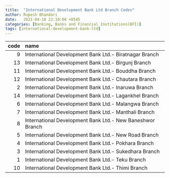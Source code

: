 ```yaml
---
title:  "International Development Bank Ltd Branch Codes"
author: Rupesh Bhandari
date:   2021-04-18 22:10:00 +0545
categories: [Banking, Banks and Financial Institutions(BFI)]
tags: [international-development-bank-ltd]
---
```


|   code | name                                                      |
|-------:|:----------------------------------------------------------|
|      9 | International Development Bank Ltd.- Biratnagar Branch    |
|     13 | International Development Bank Ltd.- Birgunj Branch       |
|     11 | International Development Bank Ltd.- Bouddha Branch       |
|     12 | International Development Bank Ltd.- Chautara Branch      |
|      2 | International Development Bank Ltd.- Inaruwa Branch       |
|     14 | International Development Bank Ltd.- Lagankhel Branch     |
|      6 | International Development Bank Ltd.- Malangwa Branch      |
|      7 | International Development Bank Ltd.- Manthali Branch      |
|      8 | International Development Bank Ltd.- New Baneshwor Branch |
|      5 | International Development Bank Ltd.- New Road Branch      |
|      4 | International Development Bank Ltd.- Pokhara Branch       |
|      3 | International Development Bank Ltd.- Sukedhara Branch     |
|      1 | International Development Bank Ltd.- Teku Branch          |
|     10 | International Development Bank Ltd.- Thimi Branch         |